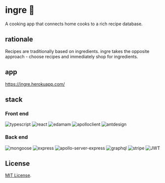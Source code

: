 # ingre 🍅

A cooking app that connects home cooks to a rich recipe database.

## rationale

Recipes are traditionally based on ingredients. ingre takes the opposite approach - choose recipes and immediately shop for ingredients.

## app

https://ingre.herokuapp.com/

## stack

### Front end

![typescript](https://img.shields.io/badge/-Typescript-blue) ![react](https://img.shields.io/badge/-React-blue) ![edamam](https://img.shields.io/badge/-Edamam_API-blueviolet) ![apolloclient](https://img.shields.io/badge/-Apollo_Client-blueviolet) ![antdesign](https://img.shields.io/badge/-Ant_Design-success) 

### Back end

![mongoose](https://img.shields.io/badge/-Mongoose-blue) ![express](https://img.shields.io/badge/-Express.js-blue) ![apollo-server-express](https://img.shields.io/badge/-Apollo_Server_Express-blueviolet) ![graphql](https://img.shields.io/badge/-GraphQL-blueviolet) ![stripe](https://img.shields.io/badge/-Stripe-blueviolet) ![JWT](https://img.shields.io/badge/-JWT-success)

## License

[MIT License](./LICENSE).
